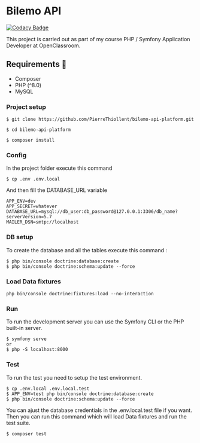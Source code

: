 # Bilemo API

[![Codacy Badge](https://api.codacy.com/project/badge/Grade/0649ea7d8fe94df5bad817154ca53897)](https://app.codacy.com/gh/PierreThiollent/SnowTricks?utm_source=github.com&utm_medium=referral&utm_content=PierreThiollent/SnowTricks&utm_campaign=Badge_Grade_Settings)

This project is carried out as part of my course PHP / Symfony Application Developer at OpenClassroom.

## Requirements 🔧

- Composer
- PHP (^8.0)
- MySQL

### Project setup

```
$ git clone https://github.com/PierreThiollent/bilemo-api-platform.git
```

```
$ cd bilemo-api-platform
```

```
$ composer install
```

### Config

In the project folder execute this command

```
$ cp .env .env.local
```

And then fill the DATABASE_URL variable

```
APP_ENV=dev
APP_SECRET=whatever
DATABASE_URL=mysql://db_user:db_password@127.0.0.1:3306/db_name?serverVersion=5.7
MAILER_DSN=smtp://localhost
```

### DB setup

To create the database and all the tables execute this command :

```
$ php bin/console doctrine:database:create
$ php bin/console doctrine:schema:update --force
```

### Load Data fixtures

```
php bin/console doctrine:fixtures:load --no-interaction
```

### Run

To run the development server you can use the Symfony CLI or the PHP built-in server.

```
$ symfony serve
or
$ php -S localhost:8000
```

### Test

To run the test you need to setup the test environment.

```
$ cp .env.local .env.local.test
$ APP_ENV=test php bin/console doctrine:database:create
$ php bin/console doctrine:schema:update --force
```

You can ajust the database credentials in the .env.local.test file if you want. Then you can run this command which will
load Data fixtures and run the test suite.

```
$ composer test
```